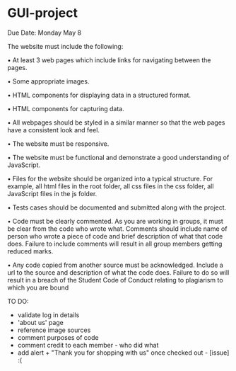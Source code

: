 # GUI-project

Due Date: Monday May 8

The website must include the following:

•	At least 3 web pages which include links for navigating between the pages.

•	Some appropriate images.

•	HTML components for displaying data in a structured format. 

•	HTML components for capturing data.

•	All webpages should be styled in a similar manner so that the web pages have a consistent look and feel.

•	The website must be responsive.

•	The website must be functional and demonstrate a good understanding of JavaScript.

•	Files for the website should be organized into a typical structure. For example, all html files in the root folder, all css files in the css folder, all JavaScript files in the js folder.

•	Tests cases should be documented and submitted along with the project.

•	Code must be clearly commented. As you are working in groups, it must be clear from the code who wrote what. Comments should include name of person who wrote a piece of code and brief description of what that code does. Failure to include comments will result in all group members getting reduced marks.

•	Any code copied from another source must be acknowledged. Include a url to the source and description of what the code does. Failure to do so will result in a breach of the Student Code of Conduct relating to plagiarism to which you are bound 


TO DO: 
 - validate log in details
 - 'about us' page
 - reference image sources
 - comment purposes of code
 - comment credit to each member - who did what 
 - add alert + "Thank you for shopping with us" once checked out - [issue] :(
 
